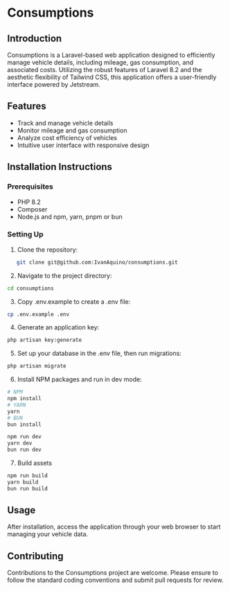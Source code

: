 # Consumptions

## Introduction
Consumptions is a Laravel-based web application designed to efficiently manage vehicle details, including mileage, gas consumption, and associated costs. Utilizing the robust features of Laravel 8.2 and the aesthetic flexibility of Tailwind CSS, this application offers a user-friendly interface powered by Jetstream.

## Features
- Track and manage vehicle details
- Monitor mileage and gas consumption
- Analyze cost efficiency of vehicles
- Intuitive user interface with responsive design

## Installation Instructions

### Prerequisites
- PHP 8.2
- Composer
- Node.js and npm, yarn, pnpm or bun

### Setting Up

1. Clone the repository:

```bash
   git clone git@github.com:IvanAquino/consumptions.git
```

2. Navigate to the project directory:

```bash
cd consumptions
```

3. Copy .env.example to create a .env file:

```bash
cp .env.example .env
```

4. Generate an application key:

```bash
php artisan key:generate
```

5. Set up your database in the .env file, then run migrations:

```bash
php artisan migrate
```


6. Install NPM packages and run in dev mode:

```bash
# NPM
npm install
# YARN
yarn
# BUN
bun install

npm run dev
yarn dev
bun run dev
```

7. Build assets

```bash
npm run build
yarn build
bun run build
```


## Usage
After installation, access the application through your web browser to start managing your vehicle data.

## Contributing
Contributions to the Consumptions project are welcome. Please ensure to follow the standard coding conventions and submit pull requests for review.
